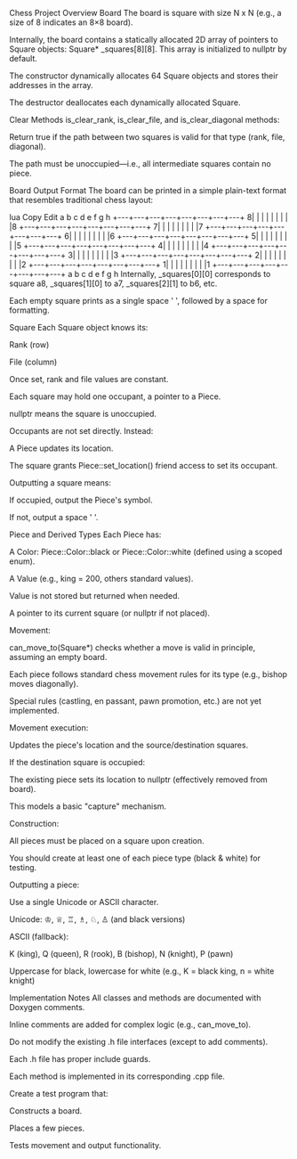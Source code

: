 Chess Project Overview
Board
The board is square with size N x N (e.g., a size of 8 indicates an 8×8 board).

Internally, the board contains a statically allocated 2D array of pointers to Square objects:
Square* _squares[8][8].
This array is initialized to nullptr by default.

The constructor dynamically allocates 64 Square objects and stores their addresses in the array.

The destructor deallocates each dynamically allocated Square.

Clear Methods
is_clear_rank, is_clear_file, and is_clear_diagonal methods:

Return true if the path between two squares is valid for that type (rank, file, diagonal).

The path must be unoccupied—i.e., all intermediate squares contain no piece.

Board Output Format
The board can be printed in a simple plain-text format that resembles traditional chess layout:

lua
Copy
Edit
  a b c d e f g h
 +---+---+---+---+---+---+---+---+
8|   |   |   |   |   |   |   |   |8
 +---+---+---+---+---+---+---+---+
7|   |   |   |   |   |   |   |   |7
 +---+---+---+---+---+---+---+---+
6|   |   |   |   |   |   |   |   |6
 +---+---+---+---+---+---+---+---+
5|   |   |   |   |   |   |   |   |5
 +---+---+---+---+---+---+---+---+
4|   |   |   |   |   |   |   |   |4
 +---+---+---+---+---+---+---+---+
3|   |   |   |   |   |   |   |   |3
 +---+---+---+---+---+---+---+---+
2|   |   |   |   |   |   |   |   |2
 +---+---+---+---+---+---+---+---+
1|   |   |   |   |   |   |   |   |1
 +---+---+---+---+---+---+---+---+
  a b c d e f g h
Internally, _squares[0][0] corresponds to square a8, _squares[1][0] to a7, _squares[2][1] to b6, etc.

Each empty square prints as a single space ' ', followed by a space for formatting.

Square
Each Square object knows its:

Rank (row)

File (column)

Once set, rank and file values are constant.

Each square may hold one occupant, a pointer to a Piece.

nullptr means the square is unoccupied.

Occupants are not set directly. Instead:

A Piece updates its location.

The square grants Piece::set_location() friend access to set its occupant.

Outputting a square means:

If occupied, output the Piece's symbol.

If not, output a space ' '.

Piece and Derived Types
Each Piece has:

A Color: Piece::Color::black or Piece::Color::white (defined using a scoped enum).

A Value (e.g., king = 200, others standard values).

Value is not stored but returned when needed.

A pointer to its current square (or nullptr if not placed).

Movement:

can_move_to(Square*) checks whether a move is valid in principle, assuming an empty board.

Each piece follows standard chess movement rules for its type (e.g., bishop moves diagonally).

Special rules (castling, en passant, pawn promotion, etc.) are not yet implemented.

Movement execution:

Updates the piece's location and the source/destination squares.

If the destination square is occupied:

The existing piece sets its location to nullptr (effectively removed from board).

This models a basic "capture" mechanism.

Construction:

All pieces must be placed on a square upon creation.

You should create at least one of each piece type (black & white) for testing.

Outputting a piece:

Use a single Unicode or ASCII character.

Unicode: ♔, ♕, ♖, ♗, ♘, ♙ (and black versions)

ASCII (fallback):

K (king), Q (queen), R (rook), B (bishop), N (knight), P (pawn)

Uppercase for black, lowercase for white (e.g., K = black king, n = white knight)

Implementation Notes
All classes and methods are documented with Doxygen comments.

Inline comments are added for complex logic (e.g., can_move_to).

Do not modify the existing .h file interfaces (except to add comments).

Each .h file has proper include guards.

Each method is implemented in its corresponding .cpp file.

Create a test program that:

Constructs a board.

Places a few pieces.

Tests movement and output functionality.
